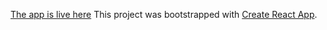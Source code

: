 [The app is live here](https://ntrondo.github.io/ClockChatGPT/)
This project was bootstrapped with [Create React App](https://github.com/facebook/create-react-app).

